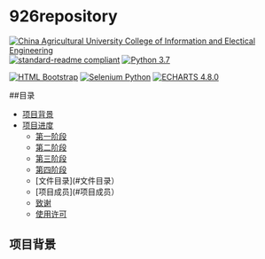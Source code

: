 # 926repository
[![China Agricultural University College of Information and Electical Engineering](https://img.shields.io/static/v1?label=CAU&message=CIEE&color=R0-G135-B60&link=https://www.cau.edu.cn&link=http://ciee.cau.edu.cn/)](https://www.cau.edu.cn) [![standard-readme compliant](https://img.shields.io/badge/readme%20style-standard-brightgreen.svg?style=flat-square)](https://github.com/RichardLitt/standard-readme)
[![Python 3.7](https://img.shields.io/badge/Python-3.7-blue?style=flat-square&logo=python)](https://www.python.org/) 

[![HTML Bootstrap](https://img.shields.io/badge/HTML-Bootstrap-blue?style=flat-square&logo=html5)](https://getbootstrap.com/) [![Selenium Python](https://img.shields.io/badge/Selenium-Python-orange?style=flat-square)](https://www.selenium.dev/) [![ECHARTS 4.8.0](https://img.shields.io/badge/ECHARTS-4.8.0-orange?style=flat-square&logo=apache-echarts)](https://echarts.apache.org/zh/index.html)

##目录

- [项目背景](#项目背景)
- [项目进度](#项目进度)
  - [第一阶段](#第一阶段：抓取数据)
  - [第二阶段](#第二阶段：数据处理)
  - [第三阶段](#第三阶段：网页实现)
  - [第四阶段](#第四阶段：视频拍摄、完善内容) 
  - [文件目录](#文件目录）
  - [项目成员](#项目成员）
  - [致谢](#致谢)
  - [使用许可](#使用许可)
  
 ## 项目背景
 
 ## 
  
